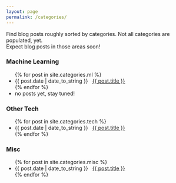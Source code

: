 ```yaml
---
layout: page
permalink: /categories/
---
```


Find blog posts roughly sorted by categories. Not all categories are populated, yet.  
Expect blog posts in those areas soon!

<h3> Machine Learning </h3>
<ul>
{% for post in site.categories.ml %}
 <li><span>{{ post.date | date_to_string }}</span> &nbsp; <a href="{{ post.url }}">{{ post.title }}</a></li>
{% endfor %}  
 <li> no posts yet, stay tuned! </li>
</ul>

<h3> Other Tech </h3>
<ul>
{% for post in site.categories.tech %}
<li><span>{{ post.date | date_to_string }}</span> &nbsp; <a href="{{ post.url }}">{{ post.title }}</a></li>
{% endfor %}  
</ul>

<h3> Misc </h3>
<ul>
{% for post in site.categories.misc %}
<li><span>{{ post.date | date_to_string }}</span> &nbsp; <a href="{{ post.url }}">{{ post.title }}</a></li>
{% endfor %}  
</ul>
